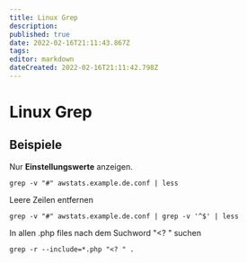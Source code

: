 ```yaml
---
title: Linux Grep
description: 
published: true
date: 2022-02-16T21:11:43.867Z
tags: 
editor: markdown
dateCreated: 2022-02-16T21:11:42.798Z
---
```


# Linux Grep

## Beispiele

Nur **Einstellungswerte** anzeigen.

`grep -v "#" awstats.example.de.conf | less`

Leere Zeilen entfernen

`grep -v "#" awstats.example.de.conf | grep -v '^$' | less`

In allen .php files nach dem Suchword "&lt;? " suchen

`grep -r --include=*.php "<? " .`